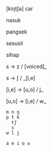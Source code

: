 \[kiŋtʃa] car

nasuk

pangsek

sesusil

sihap

s → z / \[voiced]_

s → ʃ / _\[i,e]

\[i,e] → \[u,o] / j_

\[u,o] → \[i,e] / w_

```
m n ŋ
p t k
  tʃ
  s
w l j

a e i o u
```
